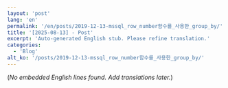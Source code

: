 ```yaml
---
layout: 'post'
lang: 'en'
permalink: '/en/posts/2019-12-13-mssql_row_number함수를_사용한_group_by/'
title: '[2025-08-13] - Post'
excerpt: 'Auto-generated English stub. Please refine translation.'
categories:
  - 'Blog'
alt_ko: '/posts/2019-12-13-mssql_row_number함수를_사용한_group_by/'
---
```


(*No embedded English lines found. Add translations later.*)

